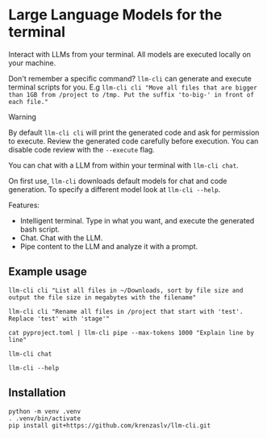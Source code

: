 # Large Language Models for the terminal

Interact with LLMs from your terminal. All models are executed locally on your machine.

Don't remember a specific command? `llm-cli` can generate and execute terminal scripts for you. E.g `llm-cli cli "Move all files that are bigger than 1GB from /project to /tmp. Put the suffix 'to-big-' in front of each file."`

> [!WARNING]  
> By default `llm-cli cli` will print the generated code and ask for permission to execute. Review the generated code carefully before execution. You can disable code review with the `--execute` flag.

You can chat with a LLM from within your terminal with `llm-cli chat`.

On first use, `llm-cli` downloads default models for chat and code generation. To specify a different model look at `llm-cli --help`.

Features:

- Intelligent terminal. Type in what you want, and execute the generated bash script.
- Chat. Chat with the LLM.
- Pipe content to the LLM and analyze it with a prompt.

## Example usage

```
llm-cli cli "List all files in ~/Downloads, sort by file size and output the file size in megabytes with the filename"

llm-cli cli "Rename all files in /project that start with 'test'. Replace 'test' with 'stage'"

cat pyproject.toml | llm-cli pipe --max-tokens 1000 "Explain line by line"

llm-cli chat

llm-cli --help
```

## Installation

```
python -m venv .venv
. .venv/bin/activate
pip install git+https://github.com/krenzaslv/llm-cli.git
```

